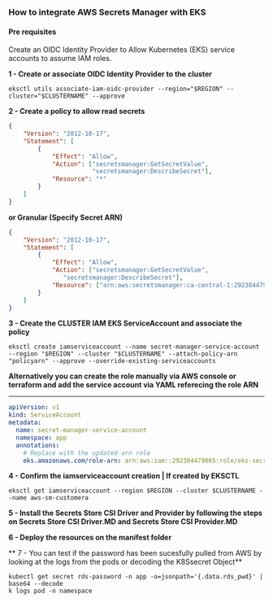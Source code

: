 ### How to integrate AWS Secrets Manager with EKS

#### Pre requisites

Create an OIDC Identity Provider to Allow Kubernetes (EKS) service accounts to assume IAM roles. 

**1 - Create or associate OIDC Identity Provider to the cluster**

    eksctl utils associate-iam-oidc-provider --region="$REGION" --cluster="$CLUSTERNAME" --approve

**2 -  Create a policy to allow read secrets**
```json
{
    "Version": "2012-10-17",
    "Statement": [
        {
            "Effect": "Allow",
            "Action": ["secretsmanager:GetSecretValue", 
                       "secretsmanager:DescribeSecret"],
            "Resource": "*"
        }
    ]
}
```
**or Granular (Specify Secret ARN)**
```json
{
    "Version": "2012-10-17",
    "Statement": [
        {
            "Effect": "Allow",
            "Action": ["secretsmanager:GetSecretValue", 
               "secretsmanager:DescribeSecret"],
            "Resource": ["arn:aws:secretsmanager:ca-central-1:292384479065:secret:customer-a-mR9HPa"]
        }
    ]
}
```

**3 - Create the CLUSTER IAM EKS ServiceAccount and associate the policy**

    eksctl create iamserviceaccount --name secret-manager-service-account --region "$REGION" --cluster "$CLUSTERNAME" --attach-policy-arn "policyarn" --approve --override-existing-serviceaccounts


**Alternatively you can create the role manually via AWS console or terraform and add the service account via YAML referecing the role ARN**

---
```yaml
apiVersion: v1
kind: ServiceAccount
metadata:
  name: secret-manager-service-account
  namespace: app
  annotations:
    # Replace with the updated arn role
    eks.amazonaws.com/role-arn: arn:aws:iam::292384479065:role/eks-secret-manager-role
```

**4 - Confirm the iamserviceaccount creation | If created by EKSCTL**

    eksctl get iamserviceaccount --region $REGION --cluster $CLUSTERNAME --name aws-sm-customera
	

**5 - Install the Secrets Store CSI Driver and Provider by following the steps on Secrets Store CSI Driver.MD and Secrets Store CSI Provider.MD**

**6 - Deploy the resources on the manifest folder**

** 7 - You can test if the password has been sucesfully pulled from AWS by looking at the logs from the pods or decoding the K8Ssecret Object**

    kubectl get secret rds-password -n app -o=jsonpath='{.data.rds_pwd}' | base64 --decode 
    k logs pod -n namespace
